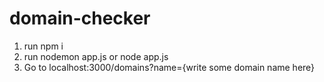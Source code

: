 # domain-checker

1. run npm i
2. run nodemon app.js or node app.js
3. Go to localhost:3000/domains?name={write some domain name here}
